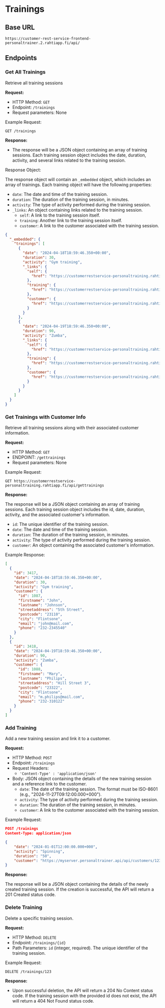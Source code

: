 
# Trainings 

## Base URL
```
https://customer-rest-service-frontend-personaltrainer.2.rahtiapp.fi/api/
```
## Endpoints

### Get All Trainings
Retrieve all training sessions

**Request:**

- HTTP Method: `GET`
- Endpoint: `/trainings`
- Request parameters: None

Example Request:
```
GET /trainings
```

**Response:** 

- The response will be a JSON object containing an array of training sessions. Each training session object includes the date, duration, activity, and several links related to the training session.

Response Object:

The response object will contain an `_embedded` object, which includes an array of trainings. Each training object will have the following properties:

- `date`: The date and time of the training session.
- `duration`: The duration of the training session, in minutes.
- `activity`: The type of activity performed during the training session.
- `_links`: An object containing links related to the training session.
    - `self`: A link to the training session itself.
    - `training`: Another link to the training session itself.
    - `customer`: A link to the customer associated with the training session.

```json
{
  "_embedded": {
    "trainings": [
      {
        "date": "2024-04-18T18:59:46.350+00:00",
        "duration": 30,
        "activity": "Gym training",
        "_links": {
          "self": {
            "href": "https://customerrestservice-personaltraining.rahtiapp.fi/api/trainings/3417"
          },
          "training": {
            "href": "https://customerrestservice-personaltraining.rahtiapp.fi/api/trainings/3417"
          },
          "customer": {
            "href": "https://customerrestservice-personaltraining.rahtiapp.fi/api/trainings/3417/customer"
          }
        }
      },
      {
        "date": "2024-04-19T18:59:46.350+00:00",
        "duration": 90,
        "activity": "Zumba",
        "_links": {
          "self": {
            "href": "https://customerrestservice-personaltraining.rahtiapp.fi/api/trainings/3418"
          },
          "training": {
            "href": "https://customerrestservice-personaltraining.rahtiapp.fi/api/trainings/3418"
          },
          "customer": {
            "href": "https://customerrestservice-personaltraining.rahtiapp.fi/api/trainings/3418/customer"
          }
        }
      }
    ]
  }
}
```
### Get Trainings with Customer Info
Retrieve all training sessions along with their associated customer information.

**Request:**

- HTTP Method: `GET`
- ENDPOINT: `/gettrainings`
- Request parameters: None
 
Example Request:
```
GET https://customerrestservice-personaltraining.rahtiapp.fi/api/gettrainings
```
**Response:** 

The response will be a JSON object containing an array of training sessions. Each training session object includes the id, date, duration, activity, and the associated customer's information.

- `id`:  The unique identifier of the training session.
- `date`: The date and time of the training session.
- `duration`: The duration of the training session, in minutes.
- `activity`: The type of activity performed during the training session.
- `customer`: An object containing the associated customer's information.

Example Response:
```json
[
  {
    "id": 3417,
    "date": "2024-04-18T18:59:46.350+00:00",
    "duration": 30,
    "activity": "Gym training",
    "customer": {
      "id": 1087,
      "firstname": "John",
      "lastname": "Johnson",
      "streetaddress": "5th Street",
      "postcode": "23110",
      "city": "Flintsone",
      "email": "john@mail.com",
      "phone": "232-2345540"
    }
  },
  {
    "id": 3418,
    "date": "2024-04-19T18:59:46.350+00:00",
    "duration": 90,
    "activity": "Zumba",
    "customer": {
      "id": 1088,
      "firstname": "Mary",
      "lastname": "Philips",
      "streetaddress": "Hill Street 3",
      "postcode": "23322",
      "city": "Flintsone",
      "email": "m.philips@mail.com",
      "phone": "232-310122"
    }
  }
]
```

### Add Training
Add a new training session and link it to a customer.

**Request:**

- HTTP Method: `POST`
- Endpoint: `/trainings`
- Request Headers:
    - `'Content-Type' : 'application/json'`
- Body: JSON object containing the details of the new training session and a reference link to the customer.
    - `date`: The date of the training session. The format must be ISO-8601 (e.g., "2024-11-27T09:12:00.000+000").
    - `activity`: The type of activity performed during the training session.
    - `duration`: The duration of the training session, in minutes.
    - `customer`: A link to the customer associated with the training session.

Example Request:
```json
POST /trainings
Content-Type: application/json

{
    "date": "2024-01-01T12:00:00.000+000",
    "activity": "Spinning",
    "duration": "50",
    "customer": "https://myserver.personaltrainer.api/api/customers/123"
}
```

**Response:**

The response will be a JSON object containing the details of the newly created training session. If the creation is successful, the API will return a 201 Created status code.

### Delete Training
Delete a specific training session.

**Request:**

- HTTP Method: `DELETE`
- Endpoint: `/trainings/{id}`
- Path Parameters: `id` (integer, required). The unique identifier of the training session.

Example Request:
```
DELETE /trainings/123
```

**Response:**

- Upon successful deletion, the API will return a 204 No Content status code. If the training session with the provided id does not exist, the API will return a 404 Not Found status code.
